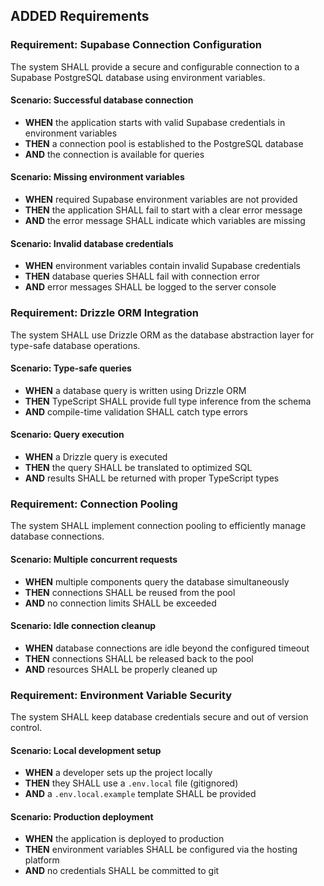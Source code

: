 ## ADDED Requirements

### Requirement: Supabase Connection Configuration
The system SHALL provide a secure and configurable connection to a Supabase PostgreSQL database using environment variables.

#### Scenario: Successful database connection
- **WHEN** the application starts with valid Supabase credentials in environment variables
- **THEN** a connection pool is established to the PostgreSQL database
- **AND** the connection is available for queries

#### Scenario: Missing environment variables
- **WHEN** required Supabase environment variables are not provided
- **THEN** the application SHALL fail to start with a clear error message
- **AND** the error message SHALL indicate which variables are missing

#### Scenario: Invalid database credentials
- **WHEN** environment variables contain invalid Supabase credentials
- **THEN** database queries SHALL fail with connection error
- **AND** error messages SHALL be logged to the server console

### Requirement: Drizzle ORM Integration
The system SHALL use Drizzle ORM as the database abstraction layer for type-safe database operations.

#### Scenario: Type-safe queries
- **WHEN** a database query is written using Drizzle ORM
- **THEN** TypeScript SHALL provide full type inference from the schema
- **AND** compile-time validation SHALL catch type errors

#### Scenario: Query execution
- **WHEN** a Drizzle query is executed
- **THEN** the query SHALL be translated to optimized SQL
- **AND** results SHALL be returned with proper TypeScript types

### Requirement: Connection Pooling
The system SHALL implement connection pooling to efficiently manage database connections.

#### Scenario: Multiple concurrent requests
- **WHEN** multiple components query the database simultaneously
- **THEN** connections SHALL be reused from the pool
- **AND** no connection limits SHALL be exceeded

#### Scenario: Idle connection cleanup
- **WHEN** database connections are idle beyond the configured timeout
- **THEN** connections SHALL be released back to the pool
- **AND** resources SHALL be properly cleaned up

### Requirement: Environment Variable Security
The system SHALL keep database credentials secure and out of version control.

#### Scenario: Local development setup
- **WHEN** a developer sets up the project locally
- **THEN** they SHALL use a `.env.local` file (gitignored)
- **AND** a `.env.local.example` template SHALL be provided

#### Scenario: Production deployment
- **WHEN** the application is deployed to production
- **THEN** environment variables SHALL be configured via the hosting platform
- **AND** no credentials SHALL be committed to git

